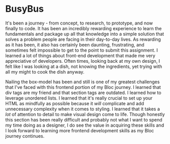 # BusyBus

It's been a journey - from concept, to research, to prototype, and now finally to code. It has been an incredibly rewarding experience to learn the fundamentals and package up all that knowledge into a simple solution that solves a problem people are facing in their day-to-day lives. As rewarding as it has been, it also has certainly been daunting, frustrating, and sometimes felt impossible to get to the point to submit this assignment. I learned a lot of things about front-end development that made me very appreciative of developers. Often times, looking back at my own design, I felt like I was looking at a dish, not knowing the ingredients, yet trying with all my might to cook the dish anyway. 

Nailing the box-model has been and still is one of my greatest challenges that I've faced with this frontend portion of my Bloc journey. I learned that div tags are my friend and that section tags are outdated. I learned how to leverage unordered lists. I learned that it's really crucial to set up your HTML as mindfully as possible because it _will_ complicate and add unnecessary complexity when it comes to styling. I learned that it takes a *lot* of attention to detail to make visual design come to life. Though honestly this section has been really difficult and probably not what I want to spend my time doing as a designer, I do see the value in acquiring these skills and I look forward to learning more frontend development skills as my Bloc journey continues.
